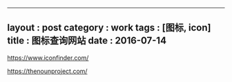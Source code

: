 
---
layout : post
category : work
tags : [图标, icon]
title : 图标查询网站
date : 2016-07-14
---

<https://www.iconfinder.com/>

<https://thenounproject.com/>
